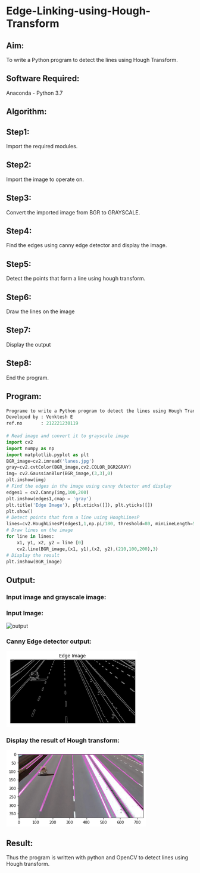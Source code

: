 # Edge-Linking-using-Hough-Transform
## Aim:
To write a Python program to detect the lines using Hough Transform.

## Software Required:
Anaconda - Python 3.7

## Algorithm:
## Step1:
Import the required modules.

## Step2:
Import the image to operate on.

## Step3:
Convert the imported image from BGR to GRAYSCALE.

## Step4:
Find the edges using canny edge detector and display the image.

## Step5:
Detect the points that form a line using hough transform.

## Step6:
Draw the lines on the image

## Step7:
Display the output

## Step8:
End the program.


## Program:
```python
Programe to write a Python program to detect the lines using Hough Transform.
Developed by : Venktesh E
ref.no       : 212221230119

# Read image and convert it to grayscale image
import cv2
import numpy as np
import matplotlib.pyplot as plt
BGR_image=cv2.imread('lanes.jpg')
gray=cv2.cvtColor(BGR_image,cv2.COLOR_BGR2GRAY)
img= cv2.GaussianBlur(BGR_image,(3,3),0)
plt.imshow(img)
# Find the edges in the image using canny detector and display
edges1 = cv2.Canny(img,100,200)
plt.imshow(edges1,cmap = 'gray')
plt.title('Edge Image'), plt.xticks([]), plt.yticks([])
plt.show()
# Detect points that form a line using HoughLinesP
lines=cv2.HoughLinesP(edges1,1,np.pi/180, threshold=80, minLineLength=50,maxLineGap=250)
# Draw lines on the image
for line in lines:
    x1, y1, x2, y2 = line [0] 
    cv2.line(BGR_image,(x1, y1),(x2, y2),(210,100,200),3)
# Display the result
plt.imshow(BGR_image)
```
## Output:
### Input image and grayscale image:
### Input Image:
![output](lanes.jpg)

### Canny Edge detector output:
![output](2.png)

### Display the result of Hough transform:
![output](3.png)

## Result:
Thus the program is written with python and OpenCV to detect lines using Hough transform. 
